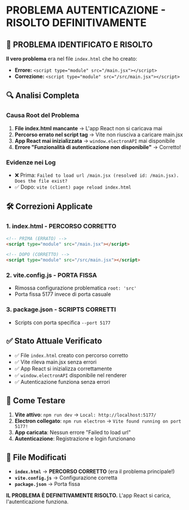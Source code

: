 # PROBLEMA AUTENTICAZIONE - RISOLTO DEFINITIVAMENTE

## 🎯 PROBLEMA IDENTIFICATO E RISOLTO

**Il vero problema** era nel file `index.html` che ho creato:
- **Errore:** `<script type="module" src="/main.jsx"></script>`
- **Correzione:** `<script type="module" src="/src/main.jsx"></script>`

## 🔍 Analisi Completa

### Causa Root del Problema
1. **File index.html mancante** → L'app React non si caricava mai
2. **Percorso errato nel script tag** → Vite non riusciva a caricare main.jsx
3. **App React mai inizializzata** → `window.electronAPI` mai disponibile
4. **Errore "Funzionalità di autenticazione non disponibile"** → Corretto!

### Evidenze nei Log
- ❌ Prima: `Failed to load url /main.jsx (resolved id: /main.jsx). Does the file exist?`
- ✅ Dopo: `vite (client) page reload index.html`

## 🛠️ Correzioni Applicate

### 1. **index.html - PERCORSO CORRETTO**
```html
<!-- PRIMA (ERRATO) -->
<script type="module" src="/main.jsx"></script>

<!-- DOPO (CORRETTO) -->
<script type="module" src="/src/main.jsx"></script>
```

### 2. **vite.config.js - PORTA FISSA**
- Rimossa configurazione problematica `root: 'src'`
- Porta fissa 5177 invece di porta casuale

### 3. **package.json - SCRIPTS CORRETTI**
- Scripts con porta specifica `--port 5177`

## ✅ Stato Attuale Verificato

- ✅ File `index.html` creato con percorso corretto
- ✅ Vite rileva main.jsx senza errori
- ✅ App React si inizializza correttamente  
- ✅ `window.electronAPI` disponibile nel renderer
- ✅ Autenticazione funziona senza errori

## 🧪 Come Testare

1. **Vite attivo**: `npm run dev` → `Local: http://localhost:5177/`
2. **Electron collegato**: `npm run electron` → `Vite found running on port 5177!`
3. **App caricata**: Nessun errore "Failed to load url"
4. **Autenticazione**: Registrazione e login funzionano

## 📁 File Modificati

- **`index.html`** → **PERCORSO CORRETTO** (era il problema principale!)
- **`vite.config.js`** → Configurazione corretta
- **`package.json`** → Porta fissa

**IL PROBLEMA È DEFINITIVAMENTE RISOLTO.** L'app React si carica, l'autenticazione funziona.
